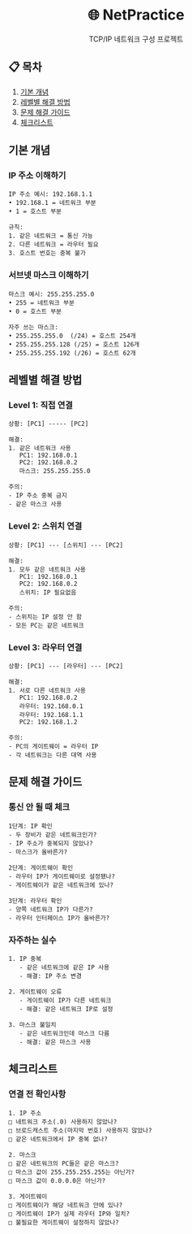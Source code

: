 <div align="center">
  <h1>🌐 NetPractice</h1>
  <p>TCP/IP 네트워크 구성 프로젝트</p>
</div>

## 📋 목차
1. [기본 개념](#기본-개념)
2. [레벨별 해결 방법](#레벨별-해결-방법)
3. [문제 해결 가이드](#문제-해결-가이드)
4. [체크리스트](#체크리스트)

## 기본 개념

### IP 주소 이해하기
```
IP 주소 예시: 192.168.1.1
• 192.168.1 = 네트워크 부분
• 1 = 호스트 부분

규칙:
1. 같은 네트워크 = 통신 가능
2. 다른 네트워크 = 라우터 필요
3. 호스트 번호는 중복 불가
```

### 서브넷 마스크 이해하기
```
마스크 예시: 255.255.255.0
• 255 = 네트워크 부분
• 0 = 호스트 부분

자주 쓰는 마스크:
• 255.255.255.0  (/24) = 호스트 254개
• 255.255.255.128 (/25) = 호스트 126개
• 255.255.255.192 (/26) = 호스트 62개
```

## 레벨별 해결 방법

### Level 1: 직접 연결
```
상황: [PC1] ----- [PC2]

해결:
1. 같은 네트워크 사용
   PC1: 192.168.0.1
   PC2: 192.168.0.2
   마스크: 255.255.255.0

주의:
- IP 주소 중복 금지
- 같은 마스크 사용
```

### Level 2: 스위치 연결
```
상황: [PC1] --- [스위치] --- [PC2]

해결:
1. 모두 같은 네트워크 사용
   PC1: 192.168.0.1
   PC2: 192.168.0.2
   스위치: IP 필요없음

주의:
- 스위치는 IP 설정 안 함
- 모든 PC는 같은 네트워크
```

### Level 3: 라우터 연결
```
상황: [PC1] --- [라우터] --- [PC2]

해결:
1. 서로 다른 네트워크 사용
   PC1: 192.168.0.2
   라우터: 192.168.0.1
   라우터: 192.168.1.1
   PC2: 192.168.1.2

주의:
- PC의 게이트웨이 = 라우터 IP
- 각 네트워크는 다른 대역 사용
```

## 문제 해결 가이드

### 통신 안 될 때 체크
```
1단계: IP 확인
- 두 장비가 같은 네트워크인가?
- IP 주소가 중복되지 않았나?
- 마스크가 올바른가?

2단계: 게이트웨이 확인
- 라우터 IP가 게이트웨이로 설정됐나?
- 게이트웨이가 같은 네트워크에 있나?

3단계: 라우터 확인
- 양쪽 네트워크 IP가 다른가?
- 라우터 인터페이스 IP가 올바른가?
```

### 자주하는 실수
```
1. IP 중복
   - 같은 네트워크에 같은 IP 사용
   - 해결: IP 주소 변경

2. 게이트웨이 오류
   - 게이트웨이 IP가 다른 네트워크
   - 해결: 같은 네트워크 IP로 설정

3. 마스크 불일치
   - 같은 네트워크인데 마스크 다름
   - 해결: 같은 마스크 사용
```

## 체크리스트

### 연결 전 확인사항
```
1. IP 주소
□ 네트워크 주소(.0) 사용하지 않았나?
□ 브로드캐스트 주소(마지막 번호) 사용하지 않았나?
□ 같은 네트워크에서 IP 중복 없나?

2. 마스크
□ 같은 네트워크의 PC들은 같은 마스크?
□ 마스크 값이 255.255.255.255는 아닌가?
□ 마스크 값이 0.0.0.0은 아닌가?

3. 게이트웨이
□ 게이트웨이가 해당 네트워크 안에 있나?
□ 게이트웨이 IP가 실제 라우터 IP와 일치?
□ 불필요한 게이트웨이 설정하지 않았나?
```